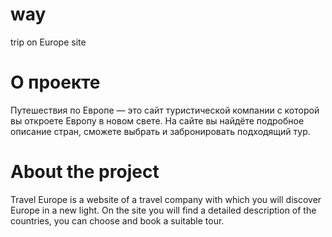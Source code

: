 # way
trip on Europe site

# О проекте
Путешествия по Европе — это сайт туристической компании с которой вы откроете Европу в новом свете. 
На сайте вы найдёте подробное описание стран, сможете выбрать и забронировать подходящий тур.

# About the project
Travel Europe is a website of a travel company with which you will discover Europe in a new light.
On the site you will find a detailed description of the countries, you can choose and book a suitable tour.
